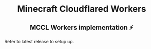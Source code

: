 <h1 align=center>
    Minecraft Cloudflared Workers
</h1>
<h2 align=center>
    MCCL Workers implementation ⚡
</h2>

Refer to latest release to setup up.
